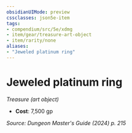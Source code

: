 ```yaml
---
obsidianUIMode: preview
cssclasses: json5e-item
tags:
- compendium/src/5e/xdmg
- item/gear/treasure-art-object
- item/rarity/none
aliases: 
- "Jeweled platinum ring"
---
```

# Jeweled platinum ring
*Treasure (art object)*  


- **Cost**: 7,500 gp

*Source: Dungeon Master's Guide (2024) p. 215*